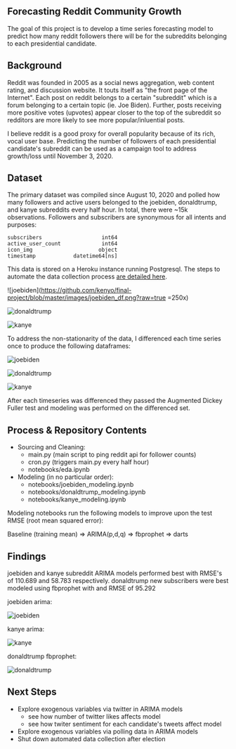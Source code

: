 ## Forecasting Reddit Community Growth 

The goal of this project is to develop a time series forecasting model to predict how many reddit followers there will be for the subreddits belonging to each presidential candidate.

## Background

Reddit was founded in 2005 as a social news aggregation, web content rating, and discussion website. It touts itself as "the front page of the Internet". Each post on reddit belongs to a certain "subreddit" which is  a forum belonging to a certain topic (ie. Joe Biden). Further, posts receiving more positive votes (upvotes) appear closer to the top of the subreddit so redditors are more likely to see more popular/inluential posts.

I believe reddit is a good proxy for overall popularity because of its rich, vocal user base. Predicting the number of followers of each presidential candidate's subreddit can be used as a campaign tool to address growth/loss until November 3, 2020.

## Dataset

The primary dataset was compiled since August 10, 2020 and polled how many followers and active users belonged to the joebiden, donaldtrump, and kanye subreddits every half hour. In total, there were ~15k observations. Followers and subscribers are synonymous for all intents and purposes:

```
subscribers                   int64
active_user_count             int64
icon_img                     object
timestamp            datetime64[ns]
```

This data is stored on a Heroku instance running Postgresql. The steps to automate the data collection process [are detailed here](https://medium.com/@kennyoh517/diy-datasets-ba180658e9e7).

![joebiden](https://github.com/kenyo/final-project/blob/master/images/joebiden_df.png?raw=true =250x)



![donaldtrump](https://github.com/kenyo/final-project/blob/master/images/donaldtrump_df.png?raw=true)

![kanye](https://github.com/kenyo/final-project/blob/master/images/kanye_df.png?raw=true)

To address the non-stationarity of the data, I differenced each time series once to produce the following dataframes:

![joebiden](https://github.com/kenyo/final-project/blob/master/images/joebiden_new_subs.png?raw=true)

![donaldtrump](https://github.com/kenyo/final-project/blob/master/images/donaldtrump_new_subs.png?raw=true)

![kanye](https://github.com/kenyo/final-project/blob/master/images/kanye_new_subs.png?raw=true)

After each timeseries was differenced they passed the Augmented Dickey Fuller test and modeling was performed on the differenced set.

## Process & Repository Contents

* Sourcing and Cleaning: 
  * main.py (main script to ping reddit api for follower counts)
  * cron.py (triggers main.py every half hour)
  * notebooks/eda.ipynb
* Modeling (in no particular order):
  * notebooks/joebiden_modeling.ipynb
  * notebooks/donaldtrump_modeling.ipynb
  * notebooks/kanye_modeling.ipynb

Modeling notebooks run the following models to improve upon the test RMSE (root mean squared error):

Baseline (training mean) => ARIMA(p,d,q) => fbprophet => darts

## Findings

joebiden and kanye subreddit ARIMA models performed best with RMSE's of 110.689 and 58.783 respectively. donaldtrump new subscribers were best modeled using fbprophet with and RMSE of 95.292

joebiden arima:

![joebiden](https://github.com/kenyo/final-project/blob/master/images/joebiden_arima.png?raw=true)

kanye arima:

![kanye](https://github.com/kenyo/final-project/blob/master/images/kanye_arima.png?raw=true)

donaldtrump fbprophet:

![donaldtrump](https://github.com/kenyo/final-project/blob/master/images/donaldtrump_fbprophet_.png?raw=true)

## Next Steps

* Explore exogenous variables via twitter in ARIMA models
  * see how number of twitter likes affects model
  * see how twiter sentiment for each candidate's tweets affect model
* Explore exogenous variables via polling data in ARIMA models
* Shut down automated data collection after election

